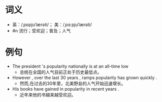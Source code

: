 # 词义
- 英：/ˌpɒpjuˈlærəti/； 美：/ˌpɑːpjuˈlærəti/
- #n 流行；受欢迎；普及；人气
# 例句
- The president 's popularity nationally is at an all-time low
	- 总统在全国的人气目前正处于历史最低点。
- However , over the last 30 years , ramps popularity has grown quickly .
	- 然而,在过去的30年里，北美野韭的人气开始迅速增长。
- His books have gained in popularity in recent years .
	- 近年来他的书越来越受欢迎。
